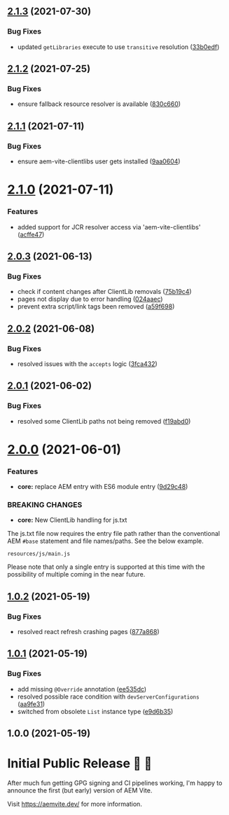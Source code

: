 ## [2.1.3](https://github.com/aem-vite/aem-vite/compare/v2.1.2...v2.1.3) (2021-07-30)


### Bug Fixes

* updated `getLibraries` execute to use `transitive` resolution ([33b0edf](https://github.com/aem-vite/aem-vite/commit/33b0edf3fa077dfc0940b7473aee888c51818994))

## [2.1.2](https://github.com/aem-vite/aem-vite/compare/v2.1.1...v2.1.2) (2021-07-25)


### Bug Fixes

* ensure fallback resource resolver is available ([830c660](https://github.com/aem-vite/aem-vite/commit/830c66034de3217fd1dfb27dbd45e2663a056f41))

## [2.1.1](https://github.com/aem-vite/aem-vite/compare/v2.1.0...v2.1.1) (2021-07-11)


### Bug Fixes

* ensure aem-vite-clientlibs user gets installed ([9aa0604](https://github.com/aem-vite/aem-vite/commit/9aa060499cf2c04bcf1e38329ac8c5bcd2986fc5))

# [2.1.0](https://github.com/aem-vite/aem-vite/compare/v2.0.3...v2.1.0) (2021-07-11)


### Features

* added support for JCR resolver access via 'aem-vite-clientlibs' ([acffe47](https://github.com/aem-vite/aem-vite/commit/acffe4787f873559c3460dca6b5f2bb9132be4ff))

## [2.0.3](https://github.com/aem-vite/aem-vite/compare/v2.0.2...v2.0.3) (2021-06-13)


### Bug Fixes

* check if content changes after ClientLib removals ([75b19c4](https://github.com/aem-vite/aem-vite/commit/75b19c4ed38cc692ccf81aa86e7d958bb9a1e65a))
* pages not display due to error handling ([024aaec](https://github.com/aem-vite/aem-vite/commit/024aaec34aff567d51243a33a036f25ce8eaa561))
* prevent extra script/link tags been removed ([a59f698](https://github.com/aem-vite/aem-vite/commit/a59f698614e7d0705ab1594a0911d354d655a49c))

## [2.0.2](https://github.com/aem-vite/aem-vite/compare/v2.0.1...v2.0.2) (2021-06-08)


### Bug Fixes

* resolved issues with the `accepts` logic ([3fca432](https://github.com/aem-vite/aem-vite/commit/3fca43201088cc7a7ff2eea9ea0664a183deca64))

## [2.0.1](https://github.com/aem-vite/aem-vite/compare/v2.0.0...v2.0.1) (2021-06-02)


### Bug Fixes

* resolved some ClientLib paths not being removed ([f19abd0](https://github.com/aem-vite/aem-vite/commit/f19abd0d52b270c04fc74ab56a698da151e4a398))

# [2.0.0](https://github.com/aem-vite/aem-vite/compare/v1.0.2...v2.0.0) (2021-06-01)


### Features

* **core:** replace AEM entry with ES6 module entry ([9d29c48](https://github.com/aem-vite/aem-vite/commit/9d29c4896e23275ad62f74f8060f8b055a5996a3))


### BREAKING CHANGES

* **core:** New ClientLib handling for js.txt

The js.txt file now requires the entry file path rather than the conventional AEM `#base` statement and file names/paths. See the below example.
```
resources/js/main.js
```

Please note that only a single entry is supported at this time with the possibility of multiple coming in the near future.

## [1.0.2](https://github.com/aem-vite/aem-vite/compare/v1.0.1...v1.0.2) (2021-05-19)


### Bug Fixes

* resolved react refresh crashing pages ([877a868](https://github.com/aem-vite/aem-vite/commit/877a868659df15b3c11b8e91f559190d8489cb4b))

## [1.0.1](https://github.com/aem-vite/aem-vite/compare/v1.0.0...v1.0.1) (2021-05-19)


### Bug Fixes

* add missing `@Override` annotation ([ee535dc](https://github.com/aem-vite/aem-vite/commit/ee535dc1213d309d3f9958239942972d9ae8d14a))
* resolved possible race condition with `devServerConfigurations` ([aa9fe31](https://github.com/aem-vite/aem-vite/commit/aa9fe31bf9c8bee1a05c62b8e01bfbb0a99d3523))
* switched from obsolete `List` instance type ([e9d6b35](https://github.com/aem-vite/aem-vite/commit/e9d6b35836510dcc33f520a43e2e3a1bc01b8dac))

## 1.0.0 (2021-05-19)


# Initial Public Release 🎉 🎉

After much fun getting GPG signing and CI pipelines working, I'm happy to announce the first (but early) version of AEM Vite.

Visit https://aemvite.dev/ for more information.
